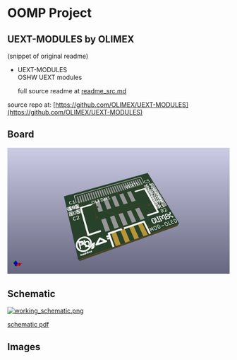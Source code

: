 # OOMP Project  
## UEXT-MODULES  by OLIMEX  
  
(snippet of original readme)  
  
- UEXT-MODULES  
OSHW UEXT modules  
  
  full source readme at [readme_src.md](readme_src.md)  
  
source repo at: [https://github.com/OLIMEX/UEXT-MODULES](https://github.com/OLIMEX/UEXT-MODULES)  
## Board  
  
[![working_3d.png](working_3d_600.png)](working_3d.png)  
## Schematic  
  
[![working_schematic.png](working_schematic_600.png)](working_schematic.png)  
  
[schematic pdf](working_schematic.pdf)  
## Images  
